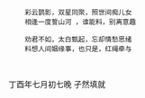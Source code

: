 <br>

        彩云鹊影，双星同聚，照世间痴儿女
        相逢一度誓山河 ，谁能料，别离意趣
        
        劝君不如，太白甄起，忘却情愁思绪
        料想人间姻缘事，也只是，红绳牵与

<br>

丁酉年七月初七晚 孑然填就